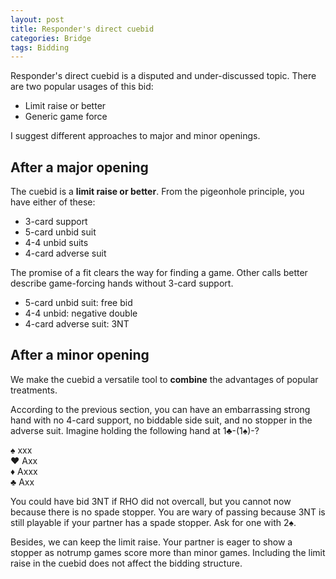 ```yaml
---
layout: post
title: Responder's direct cuebid
categories: Bridge
tags: Bidding
---
```

Responder's direct cuebid is a disputed and under-discussed topic.
There are two popular usages of this bid:

* Limit raise or better
* Generic game force

I suggest different approaches to major and minor openings.

After a major opening
---------------------
The cuebid is a **limit raise or better**.  From the pigeonhole
principle, you have either of these:

* 3-card support
* 5-card unbid suit
* 4-4 unbid suits
* 4-card adverse suit

The promise of a fit clears the way for finding a game.  Other calls
better describe game-forcing hands without 3-card support.

* 5-card unbid suit: free bid
* 4-4 unbid: negative double
* 4-card adverse suit: 3NT

After a minor opening
---------------------
We make the cuebid a versatile tool to **combine** the advantages of
popular treatments.

According to the previous section, you can have an embarrassing strong
hand with no 4-card support, no biddable side suit, and no stopper in
the adverse suit.  Imagine holding the following hand at 1♣-(1♠)-?

♠ xxx  
♥ Axx  
♦ Axxx  
♣ Axx

You could have bid 3NT if RHO did not overcall, but you cannot now because
there is no spade stopper.  You are wary of passing because 3NT is still
playable if your partner has a spade stopper.  Ask for one with 2♠.

Besides, we can keep the limit raise.  Your partner is eager to show a
stopper as notrump games score more than minor games.  Including the
limit raise in the cuebid does not affect the bidding structure.
